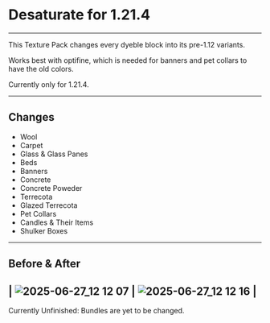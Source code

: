 # Desaturate for 1.21.4
---

This Texture Pack changes every dyeble block into its pre-1.12 variants.  

Works best with optifine, which is needed for banners and pet collars to have the old colors.  

Currently only for 1.21.4.  

---
## Changes
- Wool
- Carpet
- Glass & Glass Panes
- Beds
- Banners
- Concrete
- Concrete Poweder
- Terrecota
- Glazed Terrecota
- Pet Collars
- Candles & Their Items
- Shulker Boxes
---
## Before & After
| ![2025-06-27_12 12 07](https://github.com/user-attachments/assets/90b5bea5-7652-4c05-b494-2ffe6866ca58) 
 | ![2025-06-27_12 12 16](https://github.com/user-attachments/assets/00c3459b-828f-4a0f-86fe-3606d1b7e720)
 |
---
Currently Unfinished: Bundles are yet to be changed.

